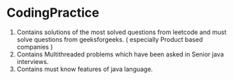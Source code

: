# CodingPractice

1. Contains solutions of the most solved questions from leetcode and must solve questions from geeksforgeeks. ( especially Product based companies )
2. Contains Multithreaded problems which have been asked in Senior java interviews.
3. Contains must know features of java language.
